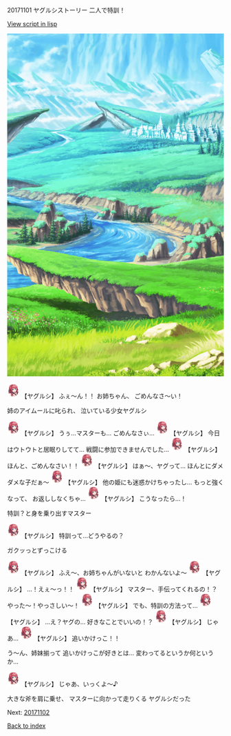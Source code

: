 20171101 ヤグルシストーリー 二人で特訓！

[View script in lisp](../scripts/20171101.txt)

![plain.png](../images/backgrounds/plain.png)

<img src="../images/units/201711.png" alt="201711.png" height="34"/>
【ヤグルシ】
ふぇ〜ん！！
お姉ちゃん、
ごめんなさ〜い！

姉のアイムールに叱られ、
泣いている少女ヤグルシ

<img src="../images/units/201711.png" alt="201711.png" height="34"/>
【ヤグルシ】
うぅ…マスターも…
ごめんなさぃ…

<img src="../images/units/201711.png" alt="201711.png" height="34"/>
【ヤグルシ】
今日はウトウトと居眠りしてて…
戦闘に参加できませんでした…

<img src="../images/units/201711.png" alt="201711.png" height="34"/>
【ヤグルシ】
ほんと、ごめんなさい！！

<img src="../images/units/201711.png" alt="201711.png" height="34"/>
【ヤグルシ】
はぁ〜、ヤグって…
ほんとにダメダメな子だぁ〜

<img src="../images/units/201711.png" alt="201711.png" height="34"/>
【ヤグルシ】
他の姫にも迷惑かけちゃったし…
もっと強くなって、
お返ししなくちゃ…

<img src="../images/units/201711.png" alt="201711.png" height="34"/>
【ヤグルシ】
こうなったら…！

特訓？と身を乗り出すマスター

<img src="../images/units/201711.png" alt="201711.png" height="34"/>
【ヤグルシ】
特訓って…どうやるの？

ガクッっとずっこける

<img src="../images/units/201711.png" alt="201711.png" height="34"/>
【ヤグルシ】
ふえ〜、お姉ちゃんがいないと
わかんないよ〜

<img src="../images/units/201711.png" alt="201711.png" height="34"/>
【ヤグルシ】
…！えぇ〜っ！！

<img src="../images/units/201711.png" alt="201711.png" height="34"/>
【ヤグルシ】
マスター、手伝ってくれるの！？
やった〜！やっさしい〜！

<img src="../images/units/201711.png" alt="201711.png" height="34"/>
【ヤグルシ】
でも、特訓の方法って…

<img src="../images/units/201711.png" alt="201711.png" height="34"/>
【ヤグルシ】
…え？ヤグの…
好きなことでいいの！？

<img src="../images/units/201711.png" alt="201711.png" height="34"/>
【ヤグルシ】
じゃあ…

<img src="../images/units/201711.png" alt="201711.png" height="34"/>
【ヤグルシ】
追いかけっこ！！

う〜ん、姉妹揃って
追いかけっこが好きとは…
変わってるというか何というか…

<img src="../images/units/201711.png" alt="201711.png" height="34"/>
【ヤグルシ】
じゃあ、いっくよ〜♪

大きな斧を肩に乗せ、
マスターに向かって走りくる
ヤグルシだった

Next: [20171102](20171102.md)

[Back to index](index.md)
